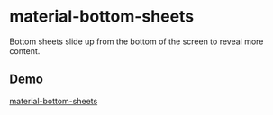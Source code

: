 # material-bottom-sheets
Bottom sheets slide up from the bottom of the screen to reveal more content.

## Demo
 <a href="https://codeartisan-ui.github.io/material-bottom-sheets/" target="_blank">material-bottom-sheets</a>
 
